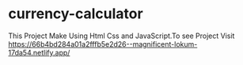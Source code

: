# currency-calculator
This Project Make Using Html Css and JavaScript.To see Project Visit https://66b4bd284a01a2fffb5e2d26--magnificent-lokum-17da54.netlify.app/
